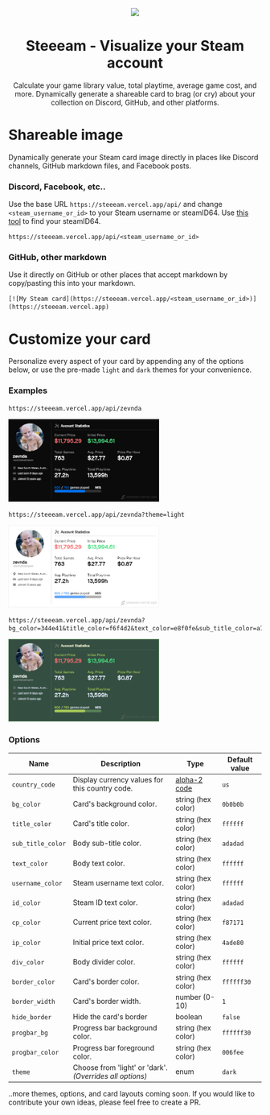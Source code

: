 <p align="center">
<img src="./public/steeeam-og-image.png" width='400'/>
<h1 align="center">
    Steeeam - Visualize your Steam account
</h1>
<p align="center">
    Calculate your game library value, total playtime, average game cost, and more. Dynamically generate a shareable card to brag (or cry) about your collection on Discord, GitHub, and other platforms.
</p>

# Shareable image
Dynamically generate your Steam card image directly in places like Discord channels, GitHub markdown files, and Facebook posts.

### Discord, Facebook, etc..
Use the base URL `https://steeeam.vercel.app/api/` and change `<steam_username_or_id>` to your Steam username or steamID64. Use [this tool](https://steamid.io/) to find your steamID64.
```
https://steeeam.vercel.app/api/<steam_username_or_id>
```

### GitHub, other markdown
Use it directly on GitHub or other places that accept markdown by copy/pasting this into your markdown.
```
[![My Steam card](https://steeeam.vercel.app/<steam_username_or_id>)](https://steeeam.vercel.app)
```

# Customize your card
Personalize every aspect of your card by appending any of the options below, or use the pre-made `light` and `dark` themes for your convenience.

### Examples
```
https://steeeam.vercel.app/api/zevnda
```
<img src="./public/example1.png" width='300'/>

```
https://steeeam.vercel.app/api/zevnda?theme=light
```
<img src="./public/example2.png" width='300'/>

```
https://steeeam.vercel.app/api/zevnda?bg_color=344e41&title_color=f6f4d2&text_color=e8f0fe&sub_title_color=a7c957&border_color=588157&border_width=5&progbar_bg=588157&progbar_color=a7c957
```
<img src="./public/example3.png" width='300'/>

### Options
| Name              | Description                                              | Type                                               | Default value |
| ----------------- | -------------------------------------------------------- | -------------------------------------------------- | ------------- |
| `country_code`    | Display currency values for this country code.           | [alpha-2 code](https://www.iban.com/country-codes) | `us`          |
| `bg_color`        | Card's background color.                                 | string (hex color)                                 | `0b0b0b`      |
| `title_color`     | Card's title color.                                      | string (hex color)                                 | `ffffff`      |
| `sub_title_color` | Body sub-title color.                                    | string (hex color)                                 | `adadad`      |
| `text_color`      | Body text color.                                         | string (hex color)                                 | `ffffff`      |
| `username_color`  | Steam username text color.                               | string (hex color)                                 | `ffffff`      |
| `id_color`        | Steam ID text color.                                     | string (hex color)                                 | `adadad`      |
| `cp_color`        | Current price text color.                                | string (hex color)                                 | `f87171`      |
| `ip_color`        | Initial price text color.                                | string (hex color)                                 | `4ade80`      |
| `div_color`       | Body divider color.                                      | string (hex color)                                 | `ffffff`      |
| `border_color`    | Card's border color.                                     | string (hex color)                                 | `ffffff30`    |
| `border_width`    | Card's border width.                                     | number (0-10)                                      | `1`           |
| `hide_border`     | Hide the card's border                                   | boolean                                            | `false`       |
| `progbar_bg`      | Progress bar background color.                           | string (hex color)                                 | `ffffff30`    |
| `progbar_color`   | Progress bar foreground color.                           | string (hex color)                                 | `006fee`      |
| `theme`           | Choose from 'light' or 'dark'. *(Overrides all options)* | enum                                               | `dark`        |

..more themes, options, and card layouts coming soon. If you would like to contribute your own ideas, please feel free to create a PR.